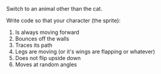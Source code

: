 Switch to an animal other than the cat.

Write code so that your character (the sprite):

1. Is always moving forward
2. Bounces off the walls
3. Traces its path
4. Legs are moving (or it's wings are flapping or whatever)
5. Does not flip upside down
6. Moves at random angles